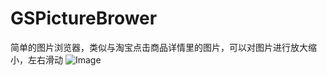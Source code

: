 # GSPictureBrower
简单的图片浏览器，类似与淘宝点击商品详情里的图片，可以对图片进行放大缩小，左右滑动
![Image](https://github.com/SongSongG/GSPictureBrower/raw/master/a.gif)
